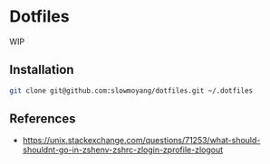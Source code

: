 # Dotfiles

WIP

## Installation
```sh
git clone git@github.com:slowmoyang/dotfiles.git ~/.dotfiles
```

## References
- https://unix.stackexchange.com/questions/71253/what-should-shouldnt-go-in-zshenv-zshrc-zlogin-zprofile-zlogout
